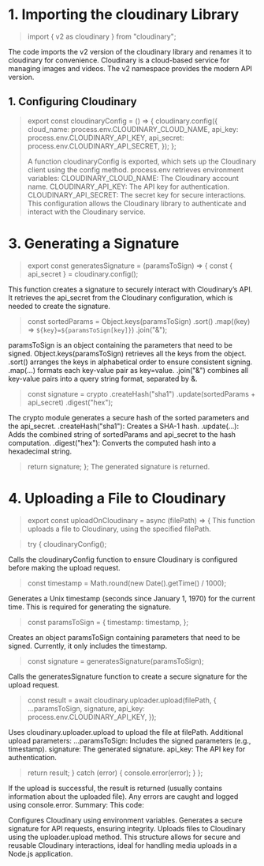# 1. Importing the cloudinary Library

> import { v2 as cloudinary } from "cloudinary";

The code imports the v2 version of the cloudinary library and renames it to cloudinary for convenience.
Cloudinary is a cloud-based service for managing images and videos. The v2 namespace provides the modern API version.

## 1. Configuring Cloudinary

> export const cloudinaryConfig = () => {
> cloudinary.config({
> cloud_name: process.env.CLOUDINARY_CLOUD_NAME,
> api_key: process.env.CLOUDINARY_API_KEY,
> api_secret: process.env.CLOUDINARY_API_SECRET,
> });
> };
>
> A function cloudinaryConfig is exported, which sets up the Cloudinary client using the config method.
> process.env retrieves environment variables:
> CLOUDINARY_CLOUD_NAME: The Cloudinary account name.
> CLOUDINARY_API_KEY: The API key for authentication.
> CLOUDINARY_API_SECRET: The secret key for secure interactions.
> This configuration allows the Cloudinary library to authenticate and interact with the Cloudinary service.

# 3. Generating a Signature

> export const generatesSignature = (paramsToSign) => {
> const { api_secret } = cloudinary.config();

This function creates a signature to securely interact with Cloudinary’s API.
It retrieves the api_secret from the Cloudinary configuration, which is needed to create the signature.

> const sortedParams = Object.keys(paramsToSign)
> .sort()
> .map((key) => `${key}=${paramsToSign[key]}`)
> .join("&");

paramsToSign is an object containing the parameters that need to be signed.
Object.keys(paramsToSign) retrieves all the keys from the object.
.sort() arranges the keys in alphabetical order to ensure consistent signing.
.map(...) formats each key-value pair as key=value.
.join("&") combines all key-value pairs into a query string format, separated by &.

> const signature = crypto
> .createHash("sha1")
> .update(sortedParams + api_secret)
> .digest("hex");

The crypto module generates a secure hash of the sorted parameters and the api_secret.
.createHash("sha1"): Creates a SHA-1 hash.
.update(...): Adds the combined string of sortedParams and api_secret to the hash computation.
.digest("hex"): Converts the computed hash into a hexadecimal string.

> return signature;
> };
> The generated signature is returned.

# 4. Uploading a File to Cloudinary

> export const uploadOnCloudinary = async (filePath) => {
> This function uploads a file to Cloudinary, using the specified filePath.

> try {
> cloudinaryConfig();

Calls the cloudinaryConfig function to ensure Cloudinary is configured before making the upload request.

> const timestamp = Math.round(new Date().getTime() / 1000);

Generates a Unix timestamp (seconds since January 1, 1970) for the current time. This is required for generating the signature.

> const paramsToSign = {
> timestamp: timestamp,
> };

Creates an object paramsToSign containing parameters that need to be signed. Currently, it only includes the timestamp.

> const signature = generatesSignature(paramsToSign);

Calls the generatesSignature function to create a secure signature for the upload request.

> const result = await cloudinary.uploader.upload(filePath, {
> ...paramsToSign,
> signature,
> api_key: process.env.CLOUDINARY_API_KEY,
> });

Uses cloudinary.uploader.upload to upload the file at filePath.
Additional upload parameters:
...paramsToSign: Includes the signed parameters (e.g., timestamp).
signature: The generated signature.
api_key: The API key for authentication.

> return result;
> } catch (error) {
> console.error(error);
> }
> };

If the upload is successful, the result is returned (usually contains information about the uploaded file).
Any errors are caught and logged using console.error.
Summary:
This code:

Configures Cloudinary using environment variables.
Generates a secure signature for API requests, ensuring integrity.
Uploads files to Cloudinary using the uploader.upload method.
This structure allows for secure and reusable Cloudinary interactions, ideal for handling media uploads in a Node.js application.
